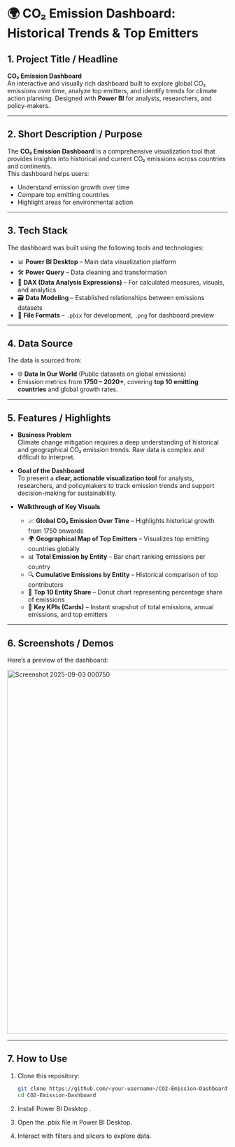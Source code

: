 # 🌍 CO₂ Emission Dashboard: Historical Trends & Top Emitters

## 1. Project Title / Headline
**CO₂ Emission Dashboard**  
An interactive and visually rich dashboard built to explore global CO₂ emissions over time, analyze top emitters, and identify trends for climate action planning. Designed with **Power BI** for analysts, researchers, and policy-makers.

---

## 2. Short Description / Purpose
The **CO₂ Emission Dashboard** is a comprehensive visualization tool that provides insights into historical and current CO₂ emissions across countries and continents.  
This dashboard helps users:
- Understand emission growth over time
- Compare top emitting countries
- Highlight areas for environmental action

---

## 3. Tech Stack
The dashboard was built using the following tools and technologies:  
- 📊 **Power BI Desktop** – Main data visualization platform  
- 🛠 **Power Query** – Data cleaning and transformation  
- 🔢 **DAX (Data Analysis Expressions)** – For calculated measures, visuals, and analytics  
- 🗃 **Data Modeling** – Established relationships between emissions datasets  
- 📝 **File Formats** – `.pbix` for development, `.png` for dashboard preview  

---

## 4. Data Source
The data is sourced from:  
- 🌐 **Data In Our World** (Public datasets on global emissions)  
- Emission metrics from **1750 – 2020+**, covering **top 10 emitting countries** and global growth rates.  

---

## 5. Features / Highlights

- **Business Problem**  
  Climate change mitigation requires a deep understanding of historical and geographical CO₂ emission trends. Raw data is complex and difficult to interpret.  

- **Goal of the Dashboard**  
  To present a **clear, actionable visualization tool** for analysts, researchers, and policymakers to track emission trends and support decision-making for sustainability.  

- **Walkthrough of Key Visuals**
  - 📈 **Global CO₂ Emission Over Time** – Highlights historical growth from 1750 onwards  
  - 🌍 **Geographical Map of Top Emitters** – Visualizes top emitting countries globally  
  - 📊 **Total Emission by Entity** – Bar chart ranking emissions per country  
  - 🔍 **Cumulative Emissions by Entity** – Historical comparison of top contributors  
  - 🎯 **Top 10 Entity Share** – Donut chart representing percentage share of emissions  
  - 🧩 **Key KPIs (Cards)** – Instant snapshot of total emissions, annual emissions, and top emitters  

---

## 6. Screenshots / Demos
Here’s a preview of the dashboard:  

<img width="1501" height="831" alt="Screenshot 2025-09-03 000750" src="https://github.com/user-attachments/assets/f5417e69-b5de-48f4-b4c8-4069ca246eff" />

---

## 7. How to Use
1. Clone this repository:
   ```bash
   git clone https://github.com/<your-username>/CO2-Emission-Dashboard.git
   cd CO2-Emission-Dashboard

2. Install Power BI Desktop
.

3. Open the .pbix file in Power BI Desktop.

4. Interact with filters and slicers to explore data.
